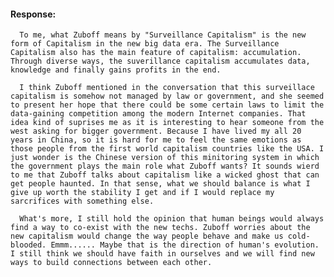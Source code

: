 #### Response:

      To me, what Zuboff means by "Surveillance Capitalism" is the new form of Capitalism in the new big data era. The Surveillance Capitalism also has the main feature of capitalism: accumulation. Through diverse ways, the suverillance capitalism accumulates data, knowledge and finally gains profits in the end.

      I think Zuboff mentioned in the conversation that this surveillace capitalism is somehow not managed by law or government, and she seemed to present her hope that there could be some certain laws to limit the data-gaining competition among the modern Internet companies. That idea kind of suprises me as it is interesting to hear someone from the west asking for bigger government. Because I have lived my all 20 years in China, so it is hard for me to feel the same emotions as those people from the first world capitalism countries like the USA. I just wonder is the Chinese version of this minitoring system in which the government plays the main role what Zuboff wants? It sounds wierd to me that Zuboff talks about capitalism like a wicked ghost that can get people haunted. In that sense, what we should balance is what I give up worth the stability I get and if I would replace my sarcrifices with something else.

      What's more, I still hold the opinion that human beings would always find a way to co-exist with the new techs. Zuboff worries about the new capitalism would change the way people behave and make us cold-blooded. Emmm...... Maybe that is the direction of human's evolution. I still think we should have faith in ourselves and we will find new ways to build connections between each other.

